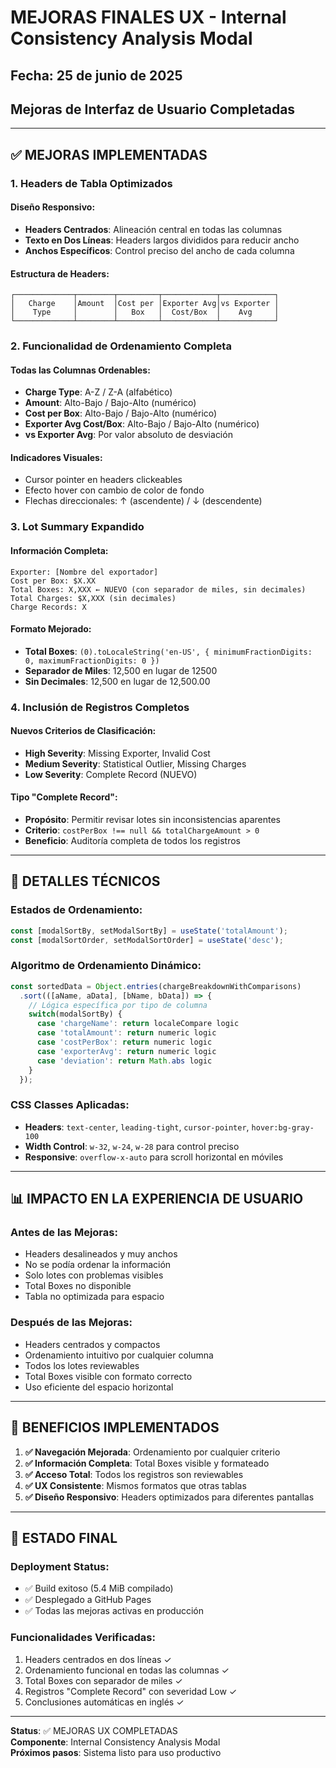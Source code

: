# MEJORAS FINALES UX - Internal Consistency Analysis Modal

## Fecha: 25 de junio de 2025
## Mejoras de Interfaz de Usuario Completadas

---

## ✅ **MEJORAS IMPLEMENTADAS**

### **1. Headers de Tabla Optimizados**

#### **Diseño Responsivo:**
- **Headers Centrados**: Alineación central en todas las columnas
- **Texto en Dos Líneas**: Headers largos divididos para reducir ancho
- **Anchos Específicos**: Control preciso del ancho de cada columna

#### **Estructura de Headers:**
```
┌─────────────┬────────┬─────────┬────────────┬────────────┐
│   Charge    │Amount  │Cost per │Exporter Avg│vs Exporter │
│    Type     │        │   Box   │  Cost/Box  │    Avg     │
└─────────────┴────────┴─────────┴────────────┴────────────┘
```

### **2. Funcionalidad de Ordenamiento Completa**

#### **Todas las Columnas Ordenables:**
- **Charge Type**: A-Z / Z-A (alfabético)
- **Amount**: Alto-Bajo / Bajo-Alto (numérico)
- **Cost per Box**: Alto-Bajo / Bajo-Alto (numérico)
- **Exporter Avg Cost/Box**: Alto-Bajo / Bajo-Alto (numérico)
- **vs Exporter Avg**: Por valor absoluto de desviación

#### **Indicadores Visuales:**
- Cursor pointer en headers clickeables
- Efecto hover con cambio de color de fondo
- Flechas direccionales: ↑ (ascendente) / ↓ (descendente)

### **3. Lot Summary Expandido**

#### **Información Completa:**
```
Exporter: [Nombre del exportador]
Cost per Box: $X.XX
Total Boxes: X,XXX ← NUEVO (con separador de miles, sin decimales)
Total Charges: $X,XXX (sin decimales)
Charge Records: X
```

#### **Formato Mejorado:**
- **Total Boxes**: `(0).toLocaleString('en-US', { minimumFractionDigits: 0, maximumFractionDigits: 0 })`
- **Separador de Miles**: 12,500 en lugar de 12500
- **Sin Decimales**: 12,500 en lugar de 12,500.00

### **4. Inclusión de Registros Completos**

#### **Nuevos Criterios de Clasificación:**
- **High Severity**: Missing Exporter, Invalid Cost
- **Medium Severity**: Statistical Outlier, Missing Charges  
- **Low Severity**: Complete Record (NUEVO)

#### **Tipo "Complete Record":**
- **Propósito**: Permitir revisar lotes sin inconsistencias aparentes
- **Criterio**: `costPerBox !== null && totalChargeAmount > 0`
- **Beneficio**: Auditoría completa de todos los registros

---

## 🔧 **DETALLES TÉCNICOS**

### **Estados de Ordenamiento:**
```javascript
const [modalSortBy, setModalSortBy] = useState('totalAmount');
const [modalSortOrder, setModalSortOrder] = useState('desc');
```

### **Algoritmo de Ordenamiento Dinámico:**
```javascript
const sortedData = Object.entries(chargeBreakdownWithComparisons)
  .sort(([aName, aData], [bName, bData]) => {
    // Lógica específica por tipo de columna
    switch(modalSortBy) {
      case 'chargeName': return localeCompare logic
      case 'totalAmount': return numeric logic
      case 'costPerBox': return numeric logic
      case 'exporterAvg': return numeric logic
      case 'deviation': return Math.abs logic
    }
  });
```

### **CSS Classes Aplicadas:**
- **Headers**: `text-center`, `leading-tight`, `cursor-pointer`, `hover:bg-gray-100`
- **Width Control**: `w-32`, `w-24`, `w-28` para control preciso
- **Responsive**: `overflow-x-auto` para scroll horizontal en móviles

---

## 📊 **IMPACTO EN LA EXPERIENCIA DE USUARIO**

### **Antes de las Mejoras:**
- Headers desalineados y muy anchos
- No se podía ordenar la información  
- Solo lotes con problemas visibles
- Total Boxes no disponible
- Tabla no optimizada para espacio

### **Después de las Mejoras:**
- Headers centrados y compactos
- Ordenamiento intuitivo por cualquier columna
- Todos los lotes reviewables
- Total Boxes visible con formato correcto
- Uso eficiente del espacio horizontal

---

## 🎯 **BENEFICIOS IMPLEMENTADOS**

1. **✅ Navegación Mejorada**: Ordenamiento por cualquier criterio
2. **✅ Información Completa**: Total Boxes visible y formateado
3. **✅ Acceso Total**: Todos los registros son reviewables
4. **✅ UX Consistente**: Mismos formatos que otras tablas
5. **✅ Diseño Responsivo**: Headers optimizados para diferentes pantallas

---

## 🚀 **ESTADO FINAL**

### **Deployment Status:**
- ✅ Build exitoso (5.4 MiB compilado)
- ✅ Desplegado a GitHub Pages
- ✅ Todas las mejoras activas en producción

### **Funcionalidades Verificadas:**
1. Headers centrados en dos líneas ✓
2. Ordenamiento funcional en todas las columnas ✓  
3. Total Boxes con separador de miles ✓
4. Registros "Complete Record" con severidad Low ✓
5. Conclusiones automáticas en inglés ✓

---

**Status**: ✅ MEJORAS UX COMPLETADAS  
**Componente**: Internal Consistency Analysis Modal  
**Próximos pasos**: Sistema listo para uso productivo
